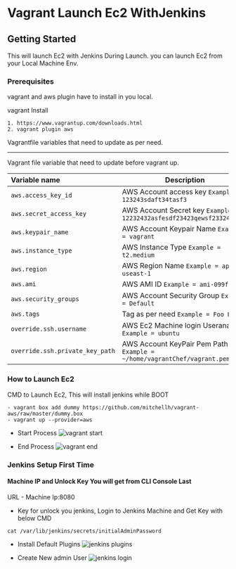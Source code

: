 # Vagrant Launch Ec2 WithJenkins

## Getting Started
This will launch Ec2 with Jenkins During Launch. you can launch Ec2 from your Local Machine Env.

### Prerequisites
vagrant and aws plugin have to install in you local.

vagrant Install
```
1. https://www.vagrantup.com/downloads.html
2. vagrant plugin aws
```

Vagrantfile variables that need to update as per need.

---------------------------------
Vagrant file variable that need to update before vagrant up.

|    Variable name          |    Description                              |
| :------------------------ | -----------------------------------------   |
|  `aws.access_key_id` | AWS Account access key `Example = 123243sdaft34tasf3` |
| `aws.secret_access_key` | AWS Account Secret key `Example = 12232432asfesdf23423qewsf2332413sdf` |
| `aws.keypair_name` | AWS Account Keypair Name `Example = vagrant` |
| `aws.instance_type` | AWS Instance Type `Example = t2.medium` |
| `aws.region` | AWS Region Name `Example = ap-useast-1` |
| `aws.ami` | AWS AMI ID `Example = ami-099fe766` |
| `aws.security_groups` | AWS Account Security Group `Example = Default` |
| `aws.tags` | Tag as per need `Example = Foo Bar` |
| `override.ssh.username` | AWS Ec2 Machine login Useraname `Example = ubuntu` |
| `override.ssh.private_key_path` | AWS Account KeyPair Pem Path `Example = ~/home/vagrantChef/vagrant.pem` |

### How to Launch Ec2
CMD to Launch Ec2, This will install jenkins while BOOT
```
- vagrant box add dummy https://github.com/mitchellh/vagrant-aws/raw/master/dummy.box
- vagrant up --provider=aws
```
- Start Process
![vagrant start](https://user-images.githubusercontent.com/22466745/29747438-e612d022-8b18-11e7-87cd-3b10c237cf7e.png)

- End Process
![vagrant end](https://user-images.githubusercontent.com/22466745/29747456-5ea2af94-8b19-11e7-8e0b-99860a5d33a0.png)

### Jenkins Setup First Time
#### Machine IP and Unlock Key You will get from CLI Console Last

URL - Machine Ip:8080
- Key for unlock you jenkins, Login to Jenkins Machine and Get Key with below CMD
```
cat /var/lib/jenkins/secrets/initialAdminPassword
```
- Install Default Plugins
![jenkins plugins](https://user-images.githubusercontent.com/22466745/29718188-7739c2a4-89cf-11e7-8e27-227ef3883cf2.png)

- Create New admin User
![jenkins login](https://user-images.githubusercontent.com/22466745/29747411-60328fce-8b18-11e7-8971-b81c7ecb1376.png)

